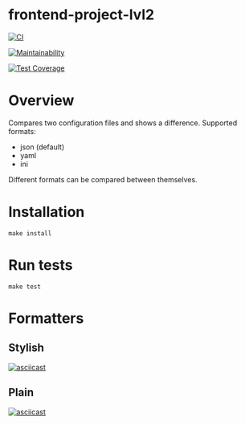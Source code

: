# frontend-project-lvl2


[![CI](https://github.com/t4ks/frontend-project-lvl2/workflows/Node.js%20CI/badge.svg)](https://github.com/t4ks/frontend-project-lvl2/actions)

[![Maintainability](https://api.codeclimate.com/v1/badges/f6c860774b5974df7ba8/maintainability)](https://codeclimate.com/github/t4ks/frontend-project-lvl2/maintainability)

[![Test Coverage](https://api.codeclimate.com/v1/badges/f6c860774b5974df7ba8/test_coverage)](https://codeclimate.com/github/t4ks/frontend-project-lvl2/test_coverage)

# Overview
Compares two configuration files and shows a difference. Supported formats:
 - json (default)
 - yaml
 - ini

Different formats can be compared between themselves.

# Installation

`make install`

# Run tests 

`make test`

# Formatters

## Stylish

[![asciicast](https://asciinema.org/a/355084.svg)](https://asciinema.org/a/355084)

## Plain
[![asciicast](https://asciinema.org/a/355598.svg)](https://asciinema.org/a/355598)
